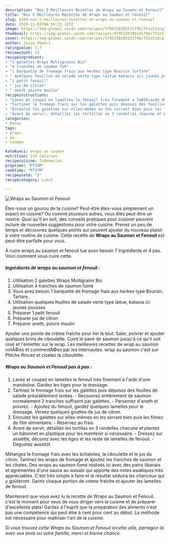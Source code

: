```yaml
---
description: "Nos 5 Meilleures Recettes de Wraps au Saumon et Fenouil"
title: "Nos 5 Meilleures Recettes de Wraps au Saumon et Fenouil"
slug: 6104-nos-5-meilleures-recettes-de-wraps-au-saumon-et-fenouil
date: 2020-11-03T06:59:23.137Z
image: https://img-global.cpcdn.com/recipes/5795158205531f9b/751x532cq70/wraps-au-saumon-et-fenouil-photo-principale-de-la-recette.jpg
thumbnail: https://img-global.cpcdn.com/recipes/5795158205531f9b/751x532cq70/wraps-au-saumon-et-fenouil-photo-principale-de-la-recette.jpg
cover: https://img-global.cpcdn.com/recipes/5795158205531f9b/751x532cq70/wraps-au-saumon-et-fenouil-photo-principale-de-la-recette.jpg
author: Jesse Powers
ratingvalue: 3.7
reviewcount: 12
recipeingredient:
- "2 galettes Wraps Multigrains Bio"
- "4 tranches de saumon fum"
- "1 barquette de fromage frais aux herbes type Boursin Tartare"
- " quelques feuilles de salade verte type laitue batavia ici jeunes pousses"
- "1 petit fenouil"
- " jus de citron"
- " aneth poivre moulin"
recipeinstructions:
- "Lavez et coupez en lamelles le fenouil très finement à l&#39;aide d&#39;une mandoline. Gardez les tiges pour le dressage."
- "Tartinez le fromage frais sur les galettes puis déposez des feuilles de salade préalablement lavées. Recouvrez entièrement de saumon normalement 2 tranches suffisent par galettes. Parsemez d&#39;aneth et poivrez. Ajoutez du fenouil, gardez quelques lamelles pour le dressage. Versez quelques gouttes de jus de citron."
- "Enroulez les galettes sur elles-mêmes en les serrant bien puis les filmez de film alimentaire. Réservez au frais."
- "Avant de servir, détaillez les tortillas en 3 rondelles chacune et plantez un bâtonnet en plastique pour les maintenir si nécessaire. Dressez sur assiette, décorez avec les tiges et les reste de lamelles de fenouil. Dégustez aussitôt."
categories:
- Resep
tags:
- wraps
- au
- saumon

katakunci: wraps au saumon 
nutrition: 210 calories
recipecuisine: Indonesian
preptime: "PT33M"
cooktime: "PT47M"
recipeyield: "2"
recipecategory: Lunch

---
```



![Wraps au Saumon et Fenouil](https://img-global.cpcdn.com/recipes/5795158205531f9b/751x532cq70/wraps-au-saumon-et-fenouil-photo-principale-de-la-recette.jpg)

Êtes-vous un gourou de la cuisine? Peut-être êtes-vous simplement un expert en cuisine? Ou comme plusieurs autres, vous êtes peut-être un novice. Quoi qu'il en soit, des conseils pratiques pour cuisiner peuvent inclure de nouvelles suggestions pour votre cuisine. Prenez un peu de temps et découvrez quelques points qui peuvent ajouter du nouveau plaisir à votre routine de cuisine. Cette recette de <strong> Wraps au Saumon et Fenouil </strong> est peut-être parfaite pour vous.

<!--inarticleads1-->

À cuire wraps au saumon et fenouil tue avoir besoin 7 Ingrédients et 4 pas. Voici comment vous cuire cette.

##### Ingrédients de wraps au saumon et fenouil :

1. Utilisation 2 galettes Wraps Multigrains Bio
1. Utilisation 4 tranches de saumon fumé
1. Vous avez besoin 1 barquette de fromage frais aux herbes type Boursin, Tartare..
1. Utilisation  quelques feuilles de salade verte type laitue, batavia ici jeunes pousses
1. Préparer 1 petit fenouil
1. Préparer  jus de citron
1. Préparer  aneth, poivre moulin


Ajouter une pointe de crème fraîche pour lier le tout. Saler, poivrer et ajouter quelques brins de ciboulette. Cuire le pavé de saumon jusqu&#39;à ce qu&#39;il soit rosé et l&#39;émietter sur le wrap. Les meilleures recettes de wrap au saumon notÃ©es et commentÃ©es par les internautes. wrap au saumon c&#39;est sur Ptitche Rincez et ciselez la ciboulette. 

<!--inarticleads2-->

##### Wraps au Saumon et Fenouil pas à pas :

1. Lavez et coupez en lamelles le fenouil très finement à l&#39;aide d&#39;une mandoline. Gardez les tiges pour le dressage.
1. Tartinez le fromage frais sur les galettes puis déposez des feuilles de salade préalablement lavées. - Recouvrez entièrement de saumon normalement 2 tranches suffisent par galettes. - Parsemez d&#39;aneth et poivrez. - Ajoutez du fenouil, gardez quelques lamelles pour le dressage. Versez quelques gouttes de jus de citron.
1. Enroulez les galettes sur elles-mêmes en les serrant bien puis les filmez de film alimentaire. - Réservez au frais.
1. Avant de servir, détaillez les tortillas en 3 rondelles chacune et plantez un bâtonnet en plastique pour les maintenir si nécessaire. - Dressez sur assiette, décorez avec les tiges et les reste de lamelles de fenouil. - Dégustez aussitôt.


Mélangez le fromage frais avec les échalotes, la ciboulette et le jus du citron. Tartinez les wraps de fromage et ajoutez les tranches de saumon et les chutes. Des wraps au saumon fumé réalisés ici avec des pains libanais et agrémentés d&#39;une sauce au wasabi qui apporte des notes asiatiques très appréciables. C&#39;est très simple à faire et le résultat séduira les chanceux qui y goûteront. Garnir chaque portion de crème fraîche et ajouter les lamelles de fenouil. 

<!--inarticleads1-->

<p>
Maintenant que vous avez lu la recette de Wraps au Saumon et Fenouil, c'est le moment pour vous de vous diriger vers la cuisine et de préparer d'excellents plats! Gardez à l'esprit que la préparation des aliments n'est pas une compétence qui peut être à cent pour cent au début. La méthode est nécessaire pour maîtriser l'art de la cuisine.
</p>

<p>
<i>Si vous trouvez cette Wraps au Saumon et Fenouil recette utile, partagez-la avec vos amis ou votre famille, merci et bonne chance.</i>
</p>

